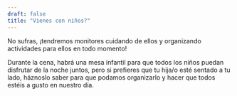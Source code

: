 ```yaml
---
draft: false
title: "Vienes con niños?"
---
```


No sufras, ¡tendremos monitores cuidando de ellos y organizando actividades para ellos en todo momento!

Durante la cena, habrá una mesa infantil para que todos los niños puedan disfrutar de la noche juntos, pero si prefieres que tu hija/o esté sentado a tu lado, háznoslo saber para que podamos organizarlo y hacer que todos estéis a gusto en nuestro día.